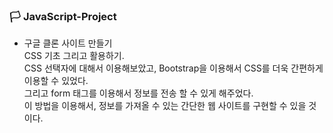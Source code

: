 ### 🏳 JavaScript-Project
* 구글 클론 사이트 만들기<br>
CSS 기초 그리고 활용하기.<br>
CSS 선택자에 대해서 이용해보았고, Bootstrap을 이용해서 CSS를 더욱 간편하게 이용할 수 있었다.<br>
그리고 form 태그를 이용해서 정보를 전송 할 수 있게 해주었다.<br>
이 방법을 이용해서, 정보를 가져올 수 있는 간단한 웹 사이트를 구현할 수 있을 것이다.<br>
